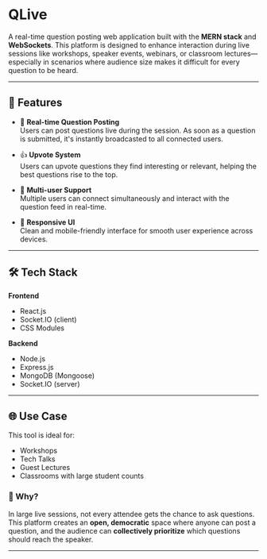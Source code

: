 # QLive

A real-time question posting web application built with the **MERN stack** and **WebSockets**. This platform is designed to enhance interaction during live sessions like workshops, speaker events, webinars, or classroom lectures—especially in scenarios where audience size makes it difficult for every question to be heard.

---

## 🚀 Features

- 🔄 **Real-time Question Posting**  
  Users can post questions live during the session. As soon as a question is submitted, it's instantly broadcasted to all connected users.

- 👍 **Upvote System**  
  Users can upvote questions they find interesting or relevant, helping the best questions rise to the top.

- 👥 **Multi-user Support**  
  Multiple users can connect simultaneously and interact with the question feed in real-time.

- 📱 **Responsive UI**  
  Clean and mobile-friendly interface for smooth user experience across devices.

---

## 🛠️ Tech Stack

**Frontend**  
- React.js  
- Socket.IO (client)  
- CSS Modules 

**Backend**  
- Node.js  
- Express.js  
- MongoDB (Mongoose)  
- Socket.IO (server)

---

## 🌐 Use Case

This tool is ideal for:
- Workshops
- Tech Talks
- Guest Lectures
- Classrooms with large student counts

### 🎯 Why?

In large live sessions, not every attendee gets the chance to ask questions. This platform creates an **open, democratic** space where anyone can post a question, and the audience can **collectively prioritize** which questions should reach the speaker.

---

